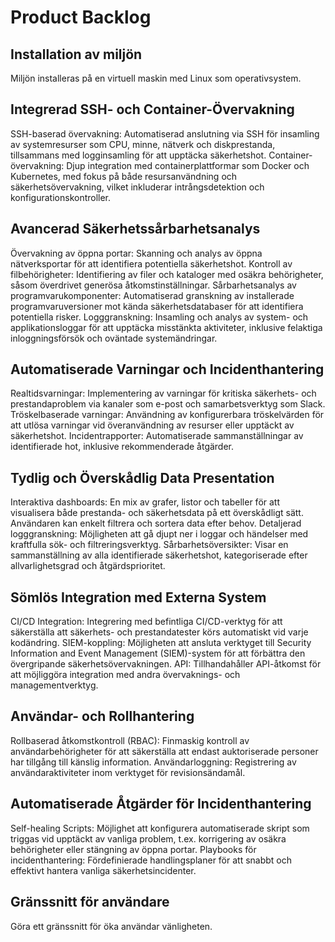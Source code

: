 # Product Backlog

## Installation av miljön
Miljön installeras på en virtuell maskin med Linux som operativsystem.

## Integrerad SSH- och Container-Övervakning

SSH-baserad övervakning: Automatiserad anslutning via SSH för insamling av systemresurser som CPU, minne, nätverk och diskprestanda, tillsammans med logginsamling för att upptäcka säkerhetshot.
Container-övervakning: Djup integration med containerplattformar som Docker och Kubernetes, med fokus på både resursanvändning och säkerhetsövervakning, vilket inkluderar intrångsdetektion och konfigurationskontroller.

## Avancerad Säkerhetssårbarhetsanalys

Övervakning av öppna portar: Skanning och analys av öppna nätverksportar för att identifiera potentiella säkerhetshot.
Kontroll av filbehörigheter: Identifiering av filer och kataloger med osäkra behörigheter, såsom överdrivet generösa åtkomstinställningar.
Sårbarhetsanalys av programvarukomponenter: Automatiserad granskning av installerade programvaruversioner mot kända säkerhetsdatabaser för att identifiera potentiella risker.
Logggranskning: Insamling och analys av system- och applikationsloggar för att upptäcka misstänkta aktiviteter, inklusive felaktiga inloggningsförsök och oväntade systemändringar.

## Automatiserade Varningar och Incidenthantering

Realtidsvarningar: Implementering av varningar för kritiska säkerhets- och prestandaproblem via kanaler som e-post och samarbetsverktyg som Slack.
Tröskelbaserade varningar: Användning av konfigurerbara tröskelvärden för att utlösa varningar vid överanvändning av resurser eller upptäckt av säkerhetshot.
Incidentrapporter: Automatiserade sammanställningar av identifierade hot, inklusive rekommenderade åtgärder.

## Tydlig och Överskådlig Data Presentation

Interaktiva dashboards: En mix av grafer, listor och tabeller för att visualisera både prestanda- och säkerhetsdata på ett överskådligt sätt. Användaren kan enkelt filtrera och sortera data efter behov.
Detaljerad logggranskning: Möjligheten att gå djupt ner i loggar och händelser med kraftfulla sök- och filtreringsverktyg.
Sårbarhetsöversikter: Visar en sammanställning av alla identifierade säkerhetshot, kategoriserade efter allvarlighetsgrad och åtgärdsprioritet.

## Sömlös Integration med Externa System

CI/CD Integration: Integrering med befintliga CI/CD-verktyg för att säkerställa att säkerhets- och prestandatester körs automatiskt vid varje kodändring.
SIEM-koppling: Möjligheten att ansluta verktyget till Security Information and Event Management (SIEM)-system för att förbättra den övergripande säkerhetsövervakningen.
API: Tillhandahåller API-åtkomst för att möjliggöra integration med andra övervaknings- och managementverktyg.

## Användar- och Rollhantering

Rollbaserad åtkomstkontroll (RBAC): Finmaskig kontroll av användarbehörigheter för att säkerställa att endast auktoriserade personer har tillgång till känslig information.
Användarloggning: Registrering av användaraktiviteter inom verktyget för revisionsändamål.

## Automatiserade Åtgärder för Incidenthantering

Self-healing Scripts: Möjlighet att konfigurera automatiserade skript som triggas vid upptäckt av vanliga problem, t.ex. korrigering av osäkra behörigheter eller stängning av öppna portar.
Playbooks för incidenthantering: Fördefinierade handlingsplaner för att snabbt och effektivt hantera vanliga säkerhetsincidenter.

## Gränssnitt för användare

Göra ett gränssnitt för öka användar vänligheten.
